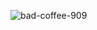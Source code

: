 
![bad-coffee-909](https://user-images.githubusercontent.com/98634205/172755126-8f74da90-054b-4bd9-b71a-a778328d0ff0.jpg)
